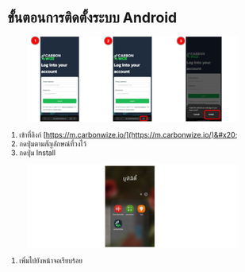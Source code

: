 # ขั้นตอนการติดตั้งระบบ Android

<figure><img src="../.gitbook/assets/image (86).png" alt=""><figcaption></figcaption></figure>

1. เข้าที่ลิงก์ [https://m.carbonwize.io/](https://m.carbonwize.io/)&#x20;
2. กดปุ่มตามสัญลักษณ์ที่วงไว้
3. กดปุ่ม Install&#x20;

<figure><img src="../.gitbook/assets/image (87).png" alt=""><figcaption></figcaption></figure>

1. เพิ่มไปยังหน้าจอเรียบร้อย
